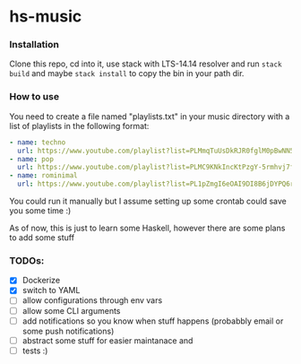 # hs-music

### Installation
Clone this repo, cd into it, use stack with LTS-14.14 resolver and run `stack build` and maybe `stack install` to copy the bin in your path dir.

### How to use
You need to create a file named "playlists.txt" in your music directory with 
a list of playlists in the following format:
```yaml
- name: techno
  url: https://www.youtube.com/playlist?list=PLMmqTuUsDkRJR0fglM0pBwNN5EUVGs4Y-
- name: pop
  url: https://www.youtube.com/playlist?list=PLMC9KNkIncKtPzgY-5rmhvj7fax8fdxoj
- name: rominimal
  url: https://www.youtube.com/playlist?list=PL1pZmgI6eOAI9DI8B6jDYPQ6rQHPHzICIu
```

You could run it manually but I assume setting up some crontab could save you
some time :)

As of now, this is just to learn some Haskell, however there are some plans to
add some stuff

### TODOs:
- [x] Dockerize
- [x] switch to YAML
- [ ] allow configurations through env vars
- [ ] allow some CLI arguments
- [ ] add notifications so you know when stuff happens (probabbly email or some push notifications)
- [ ] abstract some stuff for easier maintanace and
- [ ] tests :)
